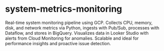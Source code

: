 # system-metrics-monitoring
Real-time system monitoring pipeline using GCP. Collects CPU, memory, disk, and network metrics via Python, ingests with Pub/Sub, processes with Dataflow, and stores in BigQuery. Visualizes data in Looker Studio with alerts from Cloud Monitoring for anomalies. Scalable and ideal for performance insights and proactive issue detection.
